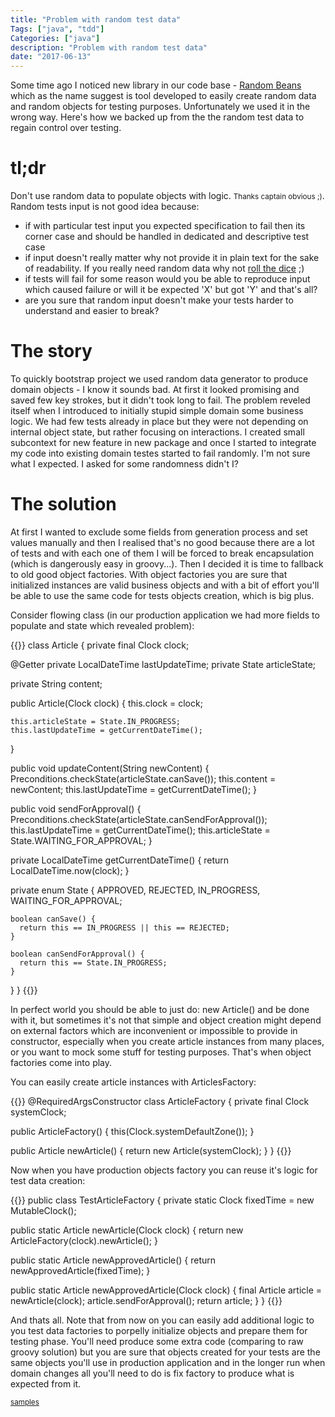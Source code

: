 ```yaml
---
title: "Problem with random test data"
Tags: ["java", "tdd"]
Categories: ["java"]
description: "Problem with random test data"
date: "2017-06-13"
---
```


Some time ago I noticed new library in our code base - [Random
Beans](https://github.com/benas/random-beans) which as the name suggest is tool developed to easily
create random data and random objects for testing purposes. Unfortunately we used it in the wrong
way. Here's how we backed up from the the random test data to regain control over testing.

<!--more-->

# tl;dr

Don't use random data to populate objects with logic. <small>Thanks captain obvious ;)</small>.
Random tests input is not good idea because:

* if with particular test input you expected specification to fail then its corner case and should be
  handled in dedicated and descriptive test case
* if input doesn't really matter why not provide it in plain text for the sake of readability.
  If you really need random data why not [roll the dice](https://xkcd.com/221/) ;)
* if tests will fail for some reason would you be able to reproduce input  which caused failure 
  or will it be expected 'X' but got 'Y' and that's all?
* are you sure that random input doesn't make your tests harder to understand and easier to break?

# The story

To quickly bootstrap project we used random data generator to produce domain
objects - I know it sounds bad. At first it looked promising and saved few key strokes, but it
didn't took long to fail. The problem reveled itself when I introduced to initially stupid simple
domain some business logic. We had few tests already in place but they were not depending on
internal object state, but rather focusing on interactions. I created small subcontext for new
feature in new package and once I started to integrate my code into existing domain testes
started to fail randomly. I'm not sure what I expected. I asked for some randomness didn't I?

# The solution

At first I wanted to exclude some fields from generation process and set values manually and then I
realised that's no good because there are a lot of tests and with each one of them I will be forced
to break encapsulation (which is dangerously easy in groovy...). Then I decided it is time to
fallback to old good object factories. With object factories you are sure that initialized instances
are valid business objects and with a bit of effort you'll be able to use the same code for tests
objects creation, which is big plus.

Consider flowing class (in our production application we had more fields to populate and state which
revealed problem):

{{<highlight java>}}
class Article {
  private final Clock clock;

  @Getter
  private LocalDateTime lastUpdateTime;
  private State articleState;

  private String content;

  public Article(Clock clock) {
    this.clock = clock;

    this.articleState = State.IN_PROGRESS;
    this.lastUpdateTime = getCurrentDateTime();
  }

  public void updateContent(String newContent) {
    Preconditions.checkState(articleState.canSave());
    this.content = newContent;
    this.lastUpdateTime = getCurrentDateTime();
  }

  public void sendForApproval() {
    Preconditions.checkState(articleState.canSendForApproval());
    this.lastUpdateTime = getCurrentDateTime();
    this.articleState = State.WAITING_FOR_APPROVAL;
  }

  private LocalDateTime getCurrentDateTime() {
    return LocalDateTime.now(clock);
  }

  private enum State {
    APPROVED, REJECTED, IN_PROGRESS, WAITING_FOR_APPROVAL;

    boolean canSave() {
      return this == IN_PROGRESS || this == REJECTED;
    }

    boolean canSendForApproval() {
      return this == State.IN_PROGRESS;
    }
  }
}
{{</highlight>}}

In perfect world you should be able to just do: new Article() and be done with it, but sometimes
it's not that simple and object creation might depend on external factors which are inconvenient or
impossible to provide in constructor, especially when you create article instances from many places,
or you want to mock some stuff for testing purposes. That's when object factories come into play.

You can easily create article instances with ArticlesFactory:

{{<highlight java>}}
@RequiredArgsConstructor
class ArticleFactory {
  private final Clock systemClock;

  public ArticleFactory() {
    this(Clock.systemDefaultZone());
  }

  public Article newArticle() {
    return new Article(systemClock);
  }
}
{{</highlight>}}

Now when you have production objects factory you can reuse it's logic for test data creation:

{{<highlight java>}}
public class TestArticleFactory {
  private static Clock fixedTime = new MutableClock();

  public static Article newArticle(Clock clock) {
    return new ArticleFactory(clock).newArticle();
  }

  public static Article newApprovedArticle() {
    return newApprovedArticle(fixedTime);
  }

  public static Article newApprovedArticle(Clock clock) {
    final Article article = newArticle(clock);
    article.sendForApproval();
    return article;
  }
}
{{</highlight>}}

And thats all. Note that from now on you can easily add additional logic to you test data factories
to porpelly initialize objects and prepare them for testing phase. You'll need produce some extra
code (comparing to raw groovy solution) but you are sure that objects created for your tests are the
same objects you'll use in production application and in the longer run when domain changes all
you'll need to do is fix factory to produce what is expected from it.

<small>[samples](https://github.com/pchudzik/blog-example-random-test-input)</small>